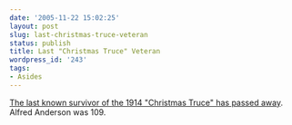 ```yaml
---
date: '2005-11-22 15:02:25'
layout: post
slug: last-christmas-truce-veteran
status: publish
title: Last "Christmas Truce" Veteran
wordpress_id: '243'
tags:
- Asides
---
```


[The last known survivor of the 1914 "Christmas Truce" has passed away](http://news.yahoo.com/s/nm/20051121/od_nm/britain_veteran_dc). Alfred Anderson was 109.
